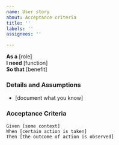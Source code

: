 ```yaml
---
name: User story
about: Acceptance criteria
title: ''
labels: ''
assignees: ''

---
```


**As a** [role]  
 **I need** [function]  
 **So that** [benefit]  
   
 ### Details and Assumptions
 * [document what you know]
   
 ### Acceptance Criteria 

 ```gherkin
 Given [some context]
 When [certain action is taken]
 Then [the outcome of action is observed]
 ```
